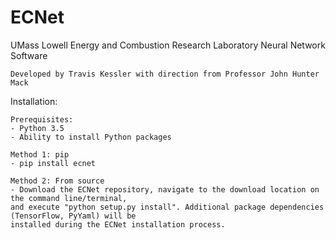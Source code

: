 # ECNet
UMass Lowell Energy and Combustion Research Laboratory Neural Network Software

	Developed by Travis Kessler with direction from Professor John Hunter Mack

Installation:

	Prerequisites:
	- Python 3.5
	- Ability to install Python packages
	
	Method 1: pip
	- pip install ecnet
	
	Method 2: From source
	- Download the ECNet repository, navigate to the download location on the command line/terminal, 
	and execute "python setup.py install". Additional package dependencies (TensorFlow, PyYaml) will be 
	installed during the ECNet installation process.
